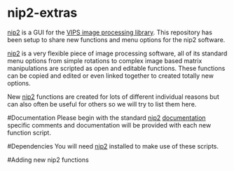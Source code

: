 # nip2-extras
[nip2](https://github.com/libvips/nip2) is a GUI for the [VIPS image processing library](https://libvips.github.io/libvips). This repository has been setup to share new functions and menu options for the nip2 software.

[nip2](https://github.com/libvips/nip2) is a very flexible piece of image processing software, all of its standard menu options from simple rotations to complex image based matrix manipulations are scripted as open and editable functions. These functions can be copied and edited or even linked together to created totally new options.

New [nip2](https://github.com/libvips/nip2) functions are created for lots of different individual reasons but can also often be useful for others so we will try to list them here.

#Documentation 
Please begin with the standard [nip2](https://github.com/libvips/nip2) [documentation](https://github.com/libvips/nip2#documentation) specific comments and documentation will be provided with each new function script.

#Dependencies
You will need [nip2](https://github.com/libvips/nip2) installed to make use of these scripts.

#Adding new nip2 functions
